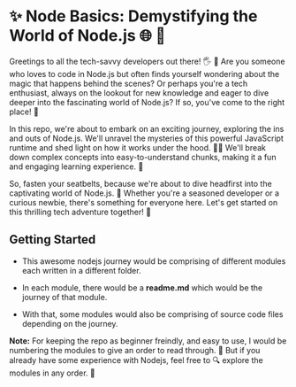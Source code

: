 # :sparkles: Node Basics: Demystifying the World of Node.js :globe_with_meridians: :rocket:

Greetings to all the tech-savvy developers out there! 🖐️ 
🎉 Are you someone who loves to code in Node.js but often finds yourself wondering about the magic that happens behind the scenes? Or perhaps you're a tech enthusiast, always on the lookout for new knowledge and eager to dive deeper into the fascinating world of Node.js? If so, you've come to the right place! 🎯

In this repo, we're about to embark on an exciting journey, exploring the ins and outs of Node.js. We'll unravel the mysteries of this powerful JavaScript runtime and shed light on how it works under the hood. 🕵️‍♂️ We'll break down complex concepts into easy-to-understand chunks, making it a fun and engaging learning experience. 🎈

So, fasten your seatbelts, because we're about to dive headfirst into the captivating world of Node.js. 🚀 Whether you're a seasoned developer or a curious newbie, there's something for everyone here. Let's get started on this thrilling tech adventure together! 🤝

## Getting Started

- This awesome nodejs journey would be comprising of different modules each written in a different folder.

- In each module, there would be a <span>**readme.md**</span> which would be the journey of that module.

- With that, some modules would also be comprising of source code files depending on the journey.

**Note:** For keeping the repo as beginner freindly, and easy to use, I would be numbering the modules to give an order to read through.
:book: But if you already have some experience with Nodejs, feel free to :mag: explore the modules in any order. :rocket: